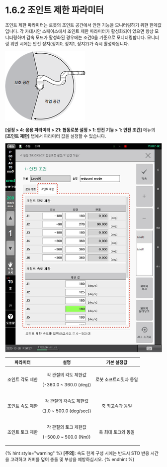 # 1.6.2 조인트 제한 파라미터

조인트 제한 파라미터는 로봇의 조인트 공간에서 안전 기능을 모니터링하기 위한 한계값입니다. 각 카테시안 스페이스에서 조인트 제한 파라미터가 활성화되어 있으면 항상 모니터링하며 감속 모드가 활성화된 경우에는 조건0을 기준으로 모니터링합니다. 모니터링 위반 시에는 안전 정지(정지0, 정지1, 정지2)가 즉시 활성화됩니다.

![그림 4 조인트 제한 설정 예(S축)](<../../.gitbook/assets/image (2).png>)

**\[설정 > 4: 응용 파라미터 > 21: 협동로봇 설정 > 1: 안전 기능 > 1: 안전 조건]** 메뉴의 **\[조인트 제한]** 탭에서 파라미터 값을 설정할 수 있습니다.

![그림 5 조인트 제한 파라미터 설정 화면](../../.gitbook/assets/image28.jpeg)

|  **파라미터** |                       **설명**                       |  **기본 설정값**  |
| :-------: | :------------------------------------------------: | :----------: |
| 조인트 각도 제한 |  <p>각 관절의 각도 제한값</p><p>(-360.0 ~ 360.0 (deg))</p>  | 로봇 소프트리밋과 동일 |
| 조인트 속도 제한 | <p>각 관절의 각속도 제한값</p><p>(1.0 ~ 500.0 (deg/sec))</p> |   축 최고속과 동일  |
| 조인트 토크 제한 |   <p>각 관절의 토크 제한값</p><p>(-500.0 ~ 500.0 (Nm))</p>  |  축 최대 토크와 동일 |

{% hint style="warning" %}
**\[주의]**: 속도 한계 구성 시에는 반드시 STO 반응 시간을 고려하고 커버를 덮어 충돌 및 부상을 예방하십시오.
{% endhint %}
